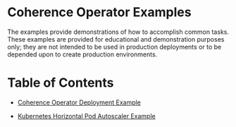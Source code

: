 # Coherence Operator Examples

The examples provide demonstrations of how to accomplish common tasks. These examples are provided for educational and 
demonstration purposes only; they are not intended to be used in production deployments or 
to be depended upon to create production environments.

# Table of Contents

* [Coherence Operator Deployment Example](deployment/)

* [Kubernetes Horizontal Pod Autoscaler Example](autoscaler/)


